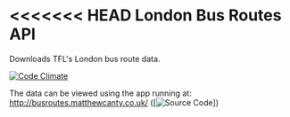 <<<<<<< HEAD
London Bus Routes API
=====================

Downloads TFL's London bus route data.

[![Code Climate](https://codeclimate.com/github/matthewcanty/london-bus-routes.png)](https://codeclimate.com/github/matthewcanty/london-bus-routes)

The data can be viewed using the app running at: http://busroutes.matthewcanty.co.uk/ ([![Source Code](https://github.com/matthewcanty/london-bus-routes)])

